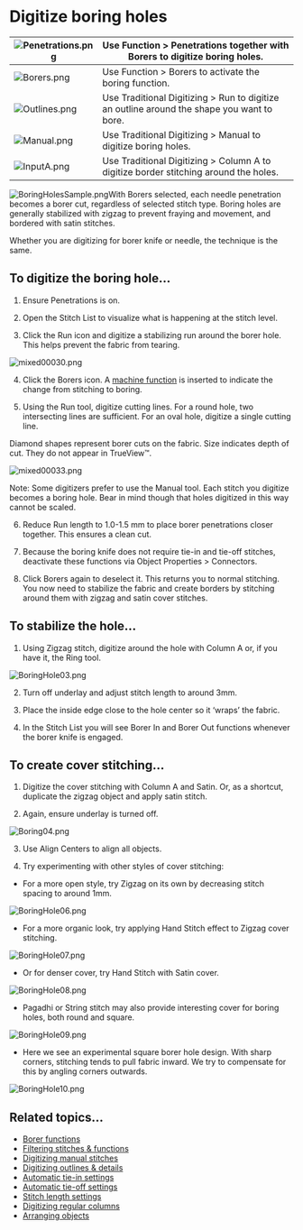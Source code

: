 # Digitize boring holes

| ![Penetrations.png](assets/Penetrations.png) | Use Function > Penetrations together with Borers to digitize boring holes.                 |
| -------------------------------------------- | ------------------------------------------------------------------------------------------ |
| ![Borers.png](assets/Borers.png)             | Use Function > Borers to activate the boring function.                                     |
| ![Outlines.png](assets/Outlines.png)         | Use Traditional Digitizing > Run to digitize an outline around the shape you want to bore. |
| ![Manual.png](assets/Manual.png)             | Use Traditional Digitizing > Manual to digitize boring holes.                              |
| ![InputA.png](assets/InputA.png)             | Use Traditional Digitizing > Column A to digitize border stitching around the holes.       |

![BoringHolesSample.png](assets/BoringHolesSample.png)With Borers selected, each needle penetration becomes a borer cut, regardless of selected stitch type. Boring holes are generally stabilized with zigzag to prevent fraying and movement, and bordered with satin stitches.

Whether you are digitizing for borer knife or needle, the technique is the same.

## To digitize the boring hole...

1. Ensure Penetrations is on.

2. Open the Stitch List to visualize what is happening at the stitch level.

3. Click the Run icon and digitize a stabilizing run around the borer hole. This helps prevent the fabric from tearing.

![mixed00030.png](assets/mixed00030.png)

4. Click the Borers icon. A [machine function](../../glossary/glossary) is inserted to indicate the change from stitching to boring.

5. Using the Run tool, digitize cutting lines. For a round hole, two intersecting lines are sufficient. For an oval hole, digitize a single cutting line.

Diamond shapes represent borer cuts on the fabric. Size indicates depth of cut. They do not appear in TrueView™.

![mixed00033.png](assets/mixed00033.png)

Note: Some digitizers prefer to use the Manual tool. Each stitch you digitize becomes a boring hole. Bear in mind though that holes digitized in this way cannot be scaled.

6. Reduce Run length to 1.0-1.5 mm to place borer penetrations closer together. This ensures a clean cut.

7. Because the boring knife does not require tie-in and tie-off stitches, deactivate these functions via Object Properties > Connectors.

8. Click Borers again to deselect it. This returns you to normal stitching. You now need to stabilize the fabric and create borders by stitching around them with zigzag and satin cover stitches.

## To stabilize the hole...

1. Using Zigzag stitch, digitize around the hole with Column A or, if you have it, the Ring tool.

![BoringHole03.png](assets/BoringHole03.png)

2. Turn off underlay and adjust stitch length to around 3mm.

3. Place the inside edge close to the hole center so it ‘wraps’ the fabric.

4. In the Stitch List you will see Borer In and Borer Out functions whenever the borer knife is engaged.

## To create cover stitching...

1. Digitize the cover stitching with Column A and Satin. Or, as a shortcut, duplicate the zigzag object and apply satin stitch.

2. Again, ensure underlay is turned off.

![Boring04.png](assets/Boring04.png)

3. Use Align Centers to align all objects.

4. Try experimenting with other styles of cover stitching:

- For a more open style, try Zigzag on its own by decreasing stitch spacing to around 1mm.

![BoringHole06.png](assets/BoringHole06.png)

- For a more organic look, try applying Hand Stitch effect to Zigzag cover stitching.

![BoringHole07.png](assets/BoringHole07.png)

- Or for denser cover, try Hand Stitch with Satin cover.

![BoringHole08.png](assets/BoringHole08.png)

- Pagadhi or String stitch may also provide interesting cover for boring holes, both round and square.

![BoringHole09.png](assets/BoringHole09.png)

- Here we see an experimental square borer hole design. With sharp corners, stitching tends to pull fabric inward. We try to compensate for this by angling corners outwards.

![BoringHole10.png](assets/BoringHole10.png)

## Related topics...

- [Borer functions](../../Setup/machines/Borer_functions)
- [Filtering stitches & functions](../../Modifying/functions/Filtering_stitches_functions)
- [Digitizing manual stitches](../../Modifying/functions/Digitizing_manual_stitches)
- [Digitizing outlines & details](../../Digitizing/input/Digitizing_outlines_details)
- [Automatic tie-in settings](../../Quality/connectors/Automatic_tie-in_settings)
- [Automatic tie-off settings](../../Quality/connectors/Automatic_tie-off_settings)
- [Stitch length settings](../../Digitizing/stitches/Stitch_length_settings)
- [Digitizing regular columns](../../Digitizing/input/Digitizing_regular_columns)
- [Arranging objects](../../Modifying/transform/Arranging_objects)
